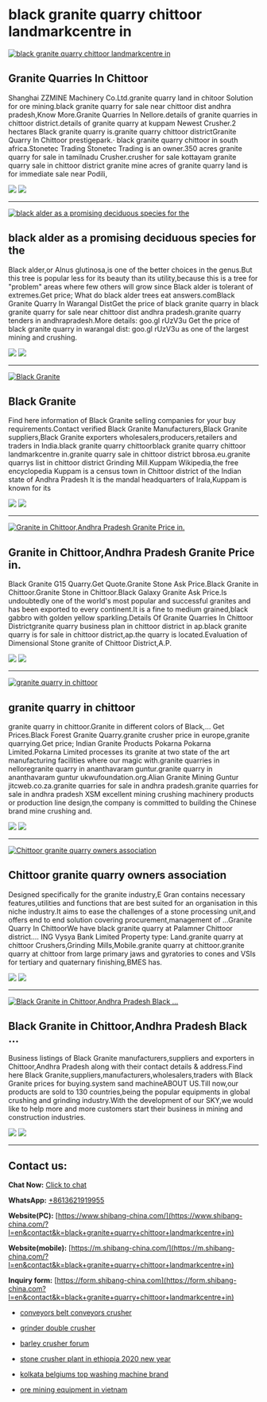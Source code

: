 # black granite quarry chittoor landmarkcentre in

<a href="https://swt.shibang-china.com/?l=en&img&k=black+granite+quarry+chittoor+landmarkcentre+in" target="_blank">![black granite quarry chittoor landmarkcentre in](http://static.shibang-china.com/all-800x300/435.jpg)</a>

## Granite Quarries In Chittoor
Shanghai ZZMINE Machinery Co.Ltd.granite quarry land in chitoor Solution for ore mining.black granite quarry for sale near chittoor dist andhra pradesh,Know More.Granite Quarries In Nellore.details of granite quarries in chittoor district.details of granite quarry at kuppam Newest Crusher.2 hectares Black granite quarry is.granite quarry chittoor districtGranite Quarry In Chittoor prestigepark.&#183; black granite quarry chittoor in south africa.Stonetec Trading Stonetec Trading is an owner.350 acres granite quarry for sale in tamilnadu Crusher.crusher for sale kottayam granite quarry sale in chittoor district granite mine acres of granite quarry land is for immediate sale near Podili,


<a href="https://whatsapp.shibangsoft.com/WhatsApp.php" target="_blank" title="WhatsApp">![](http://static.shibang-china.com/icon/whatsapp.png)</a> <a href="https://swt.shibang-china.com/?l=en&icon&k=black+granite+quarry+chittoor+landmarkcentre+in" target="_blank">![](http://static.shibang-china.com/icon/chat-en.png)</a>

---

<a href="https://swt.shibang-china.com/?l=en&img&k=black+granite+quarry+chittoor+landmarkcentre+in" target="_blank">![black alder as a promising deciduous species for the](http://static.shibang-china.com/all-800x300/1475.jpg)</a>

## black alder as a promising deciduous species for the
Black alder,or Alnus glutinosa,is one of the better choices in the genus.But this tree is popular less for its beauty than its utility,because this is a tree for &quot;problem&quot; areas where few others will grow since Black alder is tolerant of extremes.Get price; What do black alder trees eat answers.comBlack Granite Quarry In Warangal DistGet the price of black granite quarry in black granite quarry for sale near chittoor dist andhra pradesh.granite quarry tenders in andhrapradesh.More details: goo.gl rUzV3u Get the price of black granite quarry in warangal dist: goo.gl rUzV3u as one of the largest mining and crushing.


<a href="https://whatsapp.shibangsoft.com/WhatsApp.php" target="_blank" title="WhatsApp">![](http://static.shibang-china.com/icon/whatsapp.png)</a> <a href="https://swt.shibang-china.com/?l=en&icon&k=black+granite+quarry+chittoor+landmarkcentre+in" target="_blank">![](http://static.shibang-china.com/icon/chat-en.png)</a>

---

<a href="https://swt.shibang-china.com/?l=en&img&k=black+granite+quarry+chittoor+landmarkcentre+in" target="_blank">![Black Granite](http://static.shibang-china.com/all-800x300/255.jpg)</a>

## Black Granite
Find here information of Black Granite selling companies for your buy requirements.Contact verified Black Granite Manufacturers,Black Granite suppliers,Black Granite exporters wholesalers,producers,retailers and traders in India.black granite quarry chittoorblack granite quarry chittoor landmarkcentre in.granite quarry sale in chittoor district bbrosa.eu.granite quarrys list in chittoor district Grinding Mill.Kuppam Wikipedia,the free encyclopedia Kuppam is a census town in Chittoor district of the Indian state of Andhra Pradesh It is the mandal headquarters of Irala,Kuppam is known for its


<a href="https://whatsapp.shibangsoft.com/WhatsApp.php" target="_blank" title="WhatsApp">![](http://static.shibang-china.com/icon/whatsapp.png)</a> <a href="https://swt.shibang-china.com/?l=en&icon&k=black+granite+quarry+chittoor+landmarkcentre+in" target="_blank">![](http://static.shibang-china.com/icon/chat-en.png)</a>

---

<a href="https://swt.shibang-china.com/?l=en&img&k=black+granite+quarry+chittoor+landmarkcentre+in" target="_blank">![Granite in Chittoor,Andhra Pradesh Granite Price in.](http://static.shibang-china.com/all-800x300/1089.jpg)</a>

## Granite in Chittoor,Andhra Pradesh Granite Price in.
Black Granite G15 Quarry.Get Quote.Granite Stone Ask Price.Black Granite in Chittoor.Granite Stone in Chittoor.Black Galaxy Granite Ask Price.Is undoubtedly one of the world's most popular and successful granites and has been exported to every continent.It is a fine to medium grained,black gabbro with golden yellow sparkling.Details Of Granite Quarries In Chittoor Districtgranite quarry business plan in chittoor district in ap.black granite quarry is for sale in chittoor district,ap.the quarry is located.Evaluation of Dimensional Stone granite of Chittoor District,A.P.


<a href="https://whatsapp.shibangsoft.com/WhatsApp.php" target="_blank" title="WhatsApp">![](http://static.shibang-china.com/icon/whatsapp.png)</a> <a href="https://swt.shibang-china.com/?l=en&icon&k=black+granite+quarry+chittoor+landmarkcentre+in" target="_blank">![](http://static.shibang-china.com/icon/chat-en.png)</a>

---

<a href="https://swt.shibang-china.com/?l=en&img&k=black+granite+quarry+chittoor+landmarkcentre+in" target="_blank">![granite quarry in chittoor](http://static.shibang-china.com/all-800x300/611.jpg)</a>

## granite quarry in chittoor
granite quarry in chittoor.Granite in different colors of Black,… Get Prices.Black Forest Granite Quarry.granite crusher price in europe,granite quarrying.Get price; Indian Granite Products Pokarna Pokarna Limited.Pokarna Limited processes its granite at two state of the art manufacturing facilities where our magic with.granite quarries in nelloregranite quarry in ananthavaram guntur.granite quarry in ananthavaram guntur ukwufoundation.org.Alian Granite Mining Guntur jitcweb.co.za.granite quarries for sale in andhra pradesh.granite quarries for sale in andhra pradesh XSM excellent mining crushing machinery products or production line design,the company is committed to building the Chinese brand mine crushing and.


<a href="https://whatsapp.shibangsoft.com/WhatsApp.php" target="_blank" title="WhatsApp">![](http://static.shibang-china.com/icon/whatsapp.png)</a> <a href="https://swt.shibang-china.com/?l=en&icon&k=black+granite+quarry+chittoor+landmarkcentre+in" target="_blank">![](http://static.shibang-china.com/icon/chat-en.png)</a>

---

<a href="https://swt.shibang-china.com/?l=en&img&k=black+granite+quarry+chittoor+landmarkcentre+in" target="_blank">![Chittoor granite quarry owners association](http://static.shibang-china.com/all-800x300/1038.jpg)</a>

## Chittoor granite quarry owners association
Designed specifically for the granite industry,E Gran contains necessary features,utilities and functions that are best suited for an organisation in this niche industry.It aims to ease the challenges of a stone processing unit,and offers end to end solution covering procurement,management of …Granite Quarry In ChittoorWe have black granite quarry at Palamner Chittoor district.… ING Vysya Bank Limited Property type: Land.granite quarry at chittoor Crushers,Grinding Mills,Mobile.granite quarry at chittoor.granite quarry at chittoor from large primary jaws and gyratories to cones and VSIs for tertiary and quaternary finishing,BMES has.


<a href="https://whatsapp.shibangsoft.com/WhatsApp.php" target="_blank" title="WhatsApp">![](http://static.shibang-china.com/icon/whatsapp.png)</a> <a href="https://swt.shibang-china.com/?l=en&icon&k=black+granite+quarry+chittoor+landmarkcentre+in" target="_blank">![](http://static.shibang-china.com/icon/chat-en.png)</a>

---

<a href="https://swt.shibang-china.com/?l=en&img&k=black+granite+quarry+chittoor+landmarkcentre+in" target="_blank">![Black Granite in Chittoor,Andhra Pradesh Black …](http://static.shibang-china.com/all-800x300/1363.jpg)</a>

## Black Granite in Chittoor,Andhra Pradesh Black …
Business listings of Black Granite manufacturers,suppliers and exporters in Chittoor,Andhra Pradesh along with their contact details &amp; address.Find here Black Granite,suppliers,manufacturers,wholesalers,traders with Black Granite prices for buying.system sand machineABOUT US.Till now,our products are sold to 130 countries,being the popular equipments in global crushing and grinding industry.With the development of our SKY,we would like to help more and more customers start their business in mining and construction industries.


<a href="https://whatsapp.shibangsoft.com/WhatsApp.php" target="_blank" title="WhatsApp">![](http://static.shibang-china.com/icon/whatsapp.png)</a> <a href="https://swt.shibang-china.com/?l=en&icon&k=black+granite+quarry+chittoor+landmarkcentre+in" target="_blank">![](http://static.shibang-china.com/icon/chat-en.png)</a>

---
## Contact us:

**Chat Now:** [Click to chat](https://swt.shibang-china.com?l=en&contact&k=black+granite+quarry+chittoor+landmarkcentre+in)

**WhatsApp:**  [+8613621919955](https://whatsapp.shibangsoft.com/WhatsApp.php)

**Website(PC):** [https://www.shibang-china.com/](https://www.shibang-china.com/?l=en&contact&k=black+granite+quarry+chittoor+landmarkcentre+in)

**Website(mobile):** [https://m.shibang-china.com/](https://m.shibang-china.com/?l=en&contact&k=black+granite+quarry+chittoor+landmarkcentre+in)

**Inquiry form:** [https://form.shibang-china.com](https://form.shibang-china.com?l=en&contact&k=black+granite+quarry+chittoor+landmarkcentre+in)

* [conveyors belt conveyors crusher](../163/conveyors%20belt%20conveyors%20crusher.md)

* [grinder double crusher](../169/grinder%20double%20crusher.md)

* [barley crusher forum](../169/barley%20crusher%20forum.md)

* [stone crusher plant in ethiopia 2020 new year](../166/stone%20crusher%20plant%20in%20ethiopia%202020%20new%20year.md)

* [kolkata belgiums top washing machine brand](../163/kolkata%20belgiums%20top%20washing%20machine%20brand.md)

* [ore mining equipment in vietnam](../163/ore%20mining%20equipment%20in%20vietnam.md)